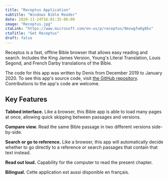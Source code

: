 ```yaml
---
title: "Receptus Application"
subtitle: "Windows Bible Reader"
date: 2020-11-24T16:01:35-06:00
image: "Receptus.jpg"
ctaLink: "https://www.microsoft.com/en-us/p/receptus/9mzwgfw6g8kx"
ctaTitle: "Get Receptus"
draft: false
---
```

<article class="margined">
<p>Receptus is a fast, offline Bible browser that allows easy reading and search. Includes the King James Version, Young's Literal Translation, Louis Segond, and French Darby translations of the Bible.</p>

<p>The code for this app was written by Denis from December 2019 to January 2020. To see this app's source code, visit <a href="https://github.com/DenisLabrecque/Bible-Browser">the GitHub repository</a>. Contributions to the app's code are welcome.</p>
<h2>Key Features</h2>
<p><strong>Tabbed interface.</strong> Like a browser, this Bible app is able to load many pages at once, allowing quick skipping between passages and versions.</p>
<p><strong>Compare view.</strong> Read the same Bible passage in two different versions side-by-side.</p>
<p><strong>Search or go to reference.</strong> Like a browser, this app will automatically decide whether to go directly to a reference or search passages that contain that text instead.</p>
<p><strong>Read out loud.</strong> Capability for the computer to read the present chapter.</p>
<p><strong>Bilingual.</strong> <span lang="fr">Cette application est aussi disponible en français.</span></p>
</article>